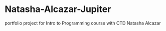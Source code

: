 # Natasha-Alcazar-Jupiter
portfolio project for Intro to Programming course with CTD
Natasha Alcazar